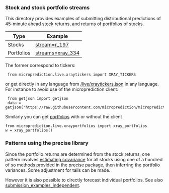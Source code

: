 
### Stock and stock portfolio streams
This directory provides examples of 
submitting distributional predictions of 45-minute ahead stock returns, and returns of portfolios of stocks. 

 | Type           | Example                                                                                   | 
 |----------------|-------------------------------------------------------------------------------------------|
 | Stocks         | [stream=r_197](https://www.microprediction.org/stream_dashboard.html?stream=r_197)        |
 | Portfolios     | [streams=xray_334](https://www.microprediction.org/stream_dashboard.html?stream=xray_334) |


The former correspond to tickers:
 
     from microprediction.live.xraytickers import XRAY_TICKERS 
     
or get directly in any language from [/live/xraytickers.json](https://raw.githubusercontent.com/microprediction/microprediction/master/microprediction/live/xraytickers.json) in any language. For
instance to avoid use of the microprediction client:

     from getjson import getjson      
     data = getjson('https://raw.githubusercontent.com/microprediction/microprediction/master/microprediction/live/xraytickers.json')

Similarly you can get [portfolios](https://raw.githubusercontent.com/microprediction/microprediction/master/microprediction/live/xrayportfolios.json) with or without the client

    from microprediction.live.xrayportfolios import xray_portfolios
    w = xray_portfolios()
      
### Patterns using the precise library

Since the portfolio returns are determined from the stock returns, one pattern involves [estimating covariance](https://github.com/microprediction/precise/blob/main/examples_basic_usage/running_empirical_population_covariance.py) for all stocks using one of a hundred of
so methods provided in the precise package, then inferring the portfolio variances. Some adjustment for tails can be made. 

However it is also possible to directly forecast individual portfolios. See also [submission_examples_independent](https://github.com/microprediction/microprediction/tree/master/submission_examples_independent). 


